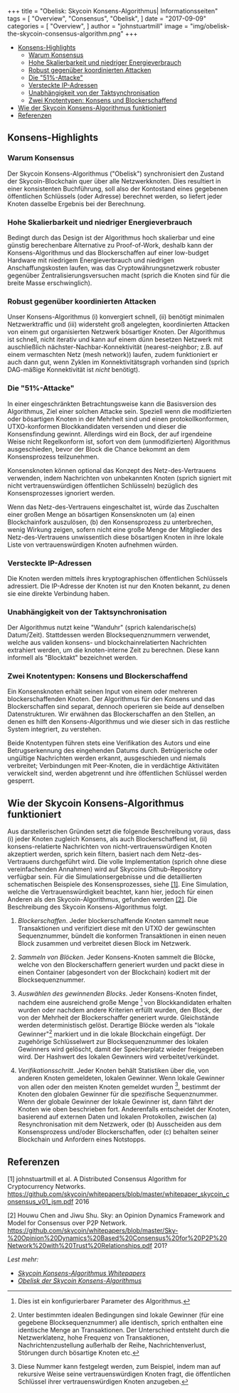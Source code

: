 +++
title = "Obelisk: Skycoin Konsens-Algorithmus| Informationsseiten"
tags = [
    "Overview",
    "Consensus",
    "Obelisk",
]
date = "2017-09-09"
categories = [
    "Overview",
]
author = "johnstuartmill"
image = "img/obelisk-the-skycoin-consensus-algorithm.png"
+++

<!-- MarkdownTOC autolink="true" bracket="round" -->

- [Konsens-Highlights](#konsens-highlights)
	- [Warum Konsensus](#warum-konsensus)
	- [Hohe Skalierbarkeit und niedriger Energieverbrauch](#hohe-skalierbarkeit-und-niedriger-energieverbrauch)
	- [Robust gegenüber koordinierten Attacken](#robust-gegen%C3%BCber-koordinierten-attacken)
	- [Die "51%-Attacke"](#die-51%25-attacke)
	- [Versteckte IP-Adressen](#versteckte-ip-adressen)
	- [Unabhängigkeit von der Taktsynchronisation](#unabh%C3%A4ngigkeit-von-der-taktsynchronisation)
	- [Zwei Knotentypen: Konsens und Blockerschaffend](#zwei-knotentypen-konsens-und-blockerschaffend)
- [Wie der Skycoin Konsens-Algorithmus funktioniert](#wie-der-skycoin-konsens-algorithmus-funktioniert)
- [Referenzen](#referenzen)

<!-- /MarkdownTOC -->


## Konsens-Highlights

### Warum Konsensus

Der Skycoin Konsens-Algorithmus ("Obelisk") synchronisiert den Zustand der Skycoin-Blockchain quer über alle Netzwerkknoten. Dies resultiert in einer konsistenten Buchführung, soll also der Kontostand eines gegebenen öffentlichen Schlüssels (oder Adresse) berechnet werden, so liefert jeder Knoten dasselbe Ergebnis bei der Berechnung.

### Hohe Skalierbarkeit und niedriger Energieverbrauch

Bedingt durch das Design ist der Algorithmus hoch skalierbar und eine günstig berechenbare Alternative zu Proof-of-Work, deshalb kann der Konsens-Algorithmus und das Blockerschaffen auf einer low-budget Hardware mit niedrigem Energieverbrauch und niedrigen Anschaffungskosten laufen, was das Cryptowährungsnetzwerk robuster gegenüber Zentralisierungsversuchen macht (sprich die Knoten sind für die breite Masse erschwinglich).

### Robust gegenüber koordinierten Attacken

Unser Konsens-Algorithmus (i) konvergiert schnell, (ii) benötigt minimalen Netzwerktraffic und (iii) widersteht groß angelegten, koordinierten Attacken von einem gut organisierten Netzwerk bösartiger Knoten. Der Algorithmus ist schnell, nicht iterativ und kann auf einem dünn besetzen Netzwerk mit auschließlich nächster-Nachbar-Konnektivität (nearest-neighbor; z.B. auf einem vermaschten Netz (mesh network)) laufen, zudem funktioniert er auch dann gut, wenn Zyklen im Konnektivitätsgraph vorhanden sind (sprich DAG-mäßige Konnektivität ist *nicht* benötigt).

### Die "51%-Attacke"

In einer eingeschränkten Betrachtungsweise kann die Basisversion des Algorithmus, Ziel einer solchen Attacke sein. Speziell wenn die modifizierten oder bösartigen Knoten in der Mehrheit sind und einen protokollkonformen, UTXO-konformen Blockkandidaten versenden und dieser die Konsensfindung gewinnt. Allerdings wird ein Bock, der auf irgendeine Weise nicht Regelkonform ist, sofort von dem (unmodifizierten) Algorithmus ausgeschieden, bevor der Block die Chance bekommt an dem Konsensprozess teilzunehmen.

Konsensknoten können optional das Konzept des Netz-des-Vertrauens verwenden, indem Nachrichten von unbekannten Knoten (sprich signiert mit nicht vertrauenswürdigen öffentlichen Schlüsseln) bezüglich des Konsensprozesses ignoriert werden.

Wenn das Netz-des-Vertrauens eingeschaltet ist, würde das Zuschalten einer großen Menge an bösartigen Konsensknoten um (a) einen Blockchainfork auszulösen, (b) den Konsensprozess zu unterbrechen, wenig Wirkung zeigen, sofern nicht eine große Menge der Mitglieder des Netz-des-Vertrauens unwissentlich diese bösartigen Knoten in ihre lokale Liste von vertrauenswürdigen Knoten aufnehmen würden.

### Versteckte IP-Adressen

Die Knoten werden mittels ihres kryptographischen öffentlichen Schlüssels adressiert. Die IP-Adresse der Knoten ist nur den Knoten bekannt, zu denen sie eine direkte Verbindung haben.

### Unabhängigkeit von der Taktsynchronisation

Der Algorithmus nutzt keine "Wanduhr" (sprich kalendarische(s) Datum/Zeit). Stattdessen werden Blocksequenznummern verwendet, welche aus validen konsens- und blockchainrelatierten Nachrichten extrahiert werden, um die knoten-interne Zeit zu berechnen. Diese kann informell als "Blocktakt" bezeichnet werden.

### Zwei Knotentypen: Konsens und Blockerschaffend

Ein Konsensknoten erhält seinen Input von einem oder mehreren blockerschaffenden Knoten. Der Algorithmus für den Konsens und das Blockerschaffen sind separat, dennoch operieren sie beide auf denselben Datenstrukturen. Wir erwähnen das Blockerschaffen an den Stellen, an denen es hilft den Konsens-Algorithmus und wie dieser sich in das restliche System integriert, zu verstehen.

Beide Knotentypen führen stets eine Verifikation des Autors und eine Betrugserkennung des eingehenden Datums durch. Betrügerische oder ungültige Nachrichten werden erkannt, ausgeschieden und niemals verbreitet; Verbindungen mit Peer-Knoten, die in verdächtige Aktivitäten verwickelt sind, werden abgetrennt und ihre öffentlichen Schlüssel werden gesperrt.

## Wie der Skycoin Konsens-Algorithmus funktioniert

Aus darstellerischen Gründen setzt die folgende Beschreibung voraus, dass (i) jeder Knoten zugleich Konsens, als auch Blockerschaffend ist, (ii) konsens-relatierte Nachrichten von nicht-vertrauenswürdigen Knoten akzeptiert werden, sprich kein filtern, basiert nach dem Netz-des-Vertrauens durchgeführt wird. Die volle Implementation (sprich ohne diese vereinfachenden Annahmen) wird auf Skycoins Github-Repository verfügbar sein. Für die Simulationsergebnisse und die detaillierten schematischen Beispiele des Konsensprozesses, siehe [\[1\]](#references). Eine Simulation, welche die Vertrauenswürdigkeit beachtet, kann hier, jedoch für einen Anderen als den Skycoin-Algorithmus, gefunden werden [\[2\]](#references). Die Beschreibung des Skycoin Konsens-Algorithmus folgt.

1. *Blockerschaffen*. Jeder blockerschaffende Knoten sammelt neue Transaktionen
    und verifiziert diese mit den UTXO der gewünschten Sequenznummer,
    bündelt die konformen Transaktionen in einen neuen Block zusammen
    und verbreitet diesen Block im Netzwerk.

2. *Sammeln von Blöcken*. Jeder Konsens-Knoten sammelt die Blöcke,
    welche von den Blockerschaffern generiert wurden und packt diese
    in einen Container (abgesondert von der Blockchain) kodiert mit der Blocksequenznummer.

3. *Auswählen des gewinnenden Blocks*. Jeder Konsens-Knoten findet,
    nachdem eine ausreichend große Menge [^1] von Blockkandidaten erhalten wurden
    oder nachdem andere Kriterien erfüllt wurden, den Block, der von
    der Mehrheit der Blockerschaffer generiert wurde.
    Gleichstände werden deterministisch gelöst. Derartige Blöcke werden
    als "lokale Gewinner"[^2] markiert und in die lokale Blockchain eingefügt.
    Der zugehörige Schlüsselwert zur Blocksequenznummer des lokalen Gewinners wird gelöscht,
    damit der Speicherplatz wieder freigegeben wird.
    Der Hashwert des lokalen Gewinners wird verbeitet/verkündet.

4. *Verifikationsschritt*. Jeder Knoten behält Statistiken über die,
    von anderen Knoten gemeldeten, lokalen Gewinner. Wenn lokale Gewinner von
    allen oder den meisten Knoten gemeldet wurden [^3], bestimmt der Knoten den
    globalen Gewinner für die spezifische Sequenznummer. Wenn der globale Gewinner der
    lokale Gewinner ist, dann fährt der Knoten wie oben beschrieben fort.
    Anderenfalls entscheidet der Knoten, basierend auf externen Daten und
    lokalen Protokollen, zwischen (a) Resynchronisation mit dem Netzwerk,
    oder (b) Ausscheiden aus dem Konsensprozess und/oder Blockerschaffen,
    oder (c) behalten seiner Blockchain und Anfordern eines Notstopps.

[^1]: Dies ist ein konfigurierbarer Parameter des Algorithmus.
[^2]: Unter bestimmten idealen Bedingungen sind lokale Gewinner (für eine
    gegebene Blocksequenznummer) alle identisch, sprich enthalten
    eine identische Menge an Transaktionen. Der Unterschied entsteht durch die
    Netzwerklatenz, hohe Frequenz von Transaktionen, Nachrichtenzustellung außerhalb der Reihe,
    Nachrichtenverlust, Störungen durch bösartige Knoten etc.
[^3]: Diese Nummer kann festgelegt werden, zum Beispiel, indem man auf rekursive Weise seine
    vertrauenswürdigen Knoten fragt, die öffentlichen Schlüssel ihrer vertrauenswürdigen Knoten anzugeben.

## Referenzen

\[1\] johnstuartmill et al. A Distributed Consensus Algorithm for
Cryptocurrency Networks.
<https://github.com/skycoin/whitepapers/blob/master/whitepaper_skycoin_consensus_v01_jsm.pdf>
2016

\[2\] Houwu Chen and Jiwu Shu. Sky: an Opinion Dynamics Framework and Model
for Consensus over P2P Network.
<https://github.com/skycoin/whitepapers/blob/master/Sky-%20Opinion%20Dynamics%20Based%20Consensus%20for%20P2P%20Network%20with%20Trust%20Relationships.pdf>
201?

*Lest mehr:*

* *[Skycoin Konsens-Algorithmus Whitepapers](https://www.skycoin.net/whitepapers)*
* *[Obelisk der Skycoin Konsens-Algorithmus](/statement/obelisk-skycoin-consensus-algorithm/)*
